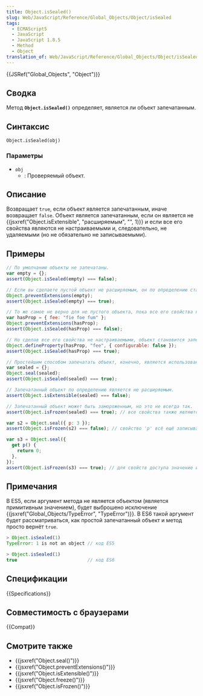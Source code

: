 ```yaml
---
title: Object.isSealed()
slug: Web/JavaScript/Reference/Global_Objects/Object/isSealed
tags:
  - ECMAScript5
  - JavaScript
  - JavaScript 1.8.5
  - Method
  - Object
translation_of: Web/JavaScript/Reference/Global_Objects/Object/isSealed
---
```


{{JSRef("Global_Objects", "Object")}}

## Сводка

Метод **`Object.isSealed()`** определяет, является ли объект запечатанным.

## Синтаксис

```
Object.isSealed(obj)
```

### Параметры

- `obj`
  - : Проверяемый объект.

## Описание

Возвращает `true`, если объект является запечатанным, иначе возвращает `false`. Объект является запечатанным, если он является не {{jsxref("Object.isExtensible", "расширяемым", "", 1)}} и если все его свойства являются не настраиваемыми и, следовательно, не удаляемыми (но не обязательно не записываемыми).

## Примеры

```js
// По умолчанию объекты не запечатаны.
var empty = {};
assert(Object.isSealed(empty) === false);

// Если вы сделаете пустой объект не расширяемым, он по определению станет запечатанным.
Object.preventExtensions(empty);
assert(Object.isSealed(empty) === true);

// То же самое не верно для не пустого объекта, пока все его свойства не станут не настраиваемыми.
var hasProp = { fee: "fie foe fum" };
Object.preventExtensions(hasProp);
assert(Object.isSealed(hasProp) === false);

// Но сделав все его свойства не настраиваемыми, объект становится запечатанным.
Object.defineProperty(hasProp, "fee", { configurable: false });
assert(Object.isSealed(hasProp) === true);

// Простейшим способом запечатать объект, конечно, является использование метода Object.seal.
var sealed = {};
Object.seal(sealed);
assert(Object.isSealed(sealed) === true);

// Запечатанный объект по определению является не расширяемым.
assert(Object.isExtensible(sealed) === false);

// Запечатанный объект может быть замороженным, но это не всегда так.
assert(Object.isFrozen(sealed) === true); // все свойства также являются не записываемыми

var s2 = Object.seal({ p: 3 });
assert(Object.isFrozen(s2) === false); // свойство 'p' всё ещё записываемое

var s3 = Object.seal({
  get p() {
    return 0;
  },
});
assert(Object.isFrozen(s3) === true); // для свойств доступа значение имеет только их настраиваемость
```

## Примечания

В ES5, если аргумент метода не является объектом (является примитивным значением), будет выброшено исключение {{jsxref("Global_Objects/TypeError", "TypeError")}}. В ES6 такой аргумент будет рассматриваться, как простой запечатанный объект и метод просто вернёт `true`.

```js
> Object.isSealed(1)
TypeError: 1 is not an object // код ES5

> Object.isSealed(1)
true                          // код ES6
```

## Спецификации

{{Specifications}}

## Совместимость с браузерами

{{Compat}}

## Смотрите также

- {{jsxref("Object.seal()")}}
- {{jsxref("Object.preventExtensions()")}}
- {{jsxref("Object.isExtensible()")}}
- {{jsxref("Object.freeze()")}}
- {{jsxref("Object.isFrozen()")}}
